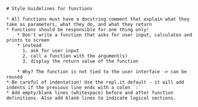     # Style Guidelines for functions
    
    * All functions must have a docstring comment that explain what they take as parameters, what they do, and what they return
    * Functions should be responsible for one thing only! 
        * Don't write a function that asks for user input, calculates and prints to screen
        * instead 
          1. ask for user input
          2. call a function with the argument(s)
          3. display the return value of the function

        * Why? The function is not tied to the user interface -> can be reused
    * Be careful of indentation! Use the repl.it default - it will add indents if the previous line ends with a colon `:`
    * Add empty/blank lines (whitespace) before and after function definitions. Also add blank lines to indicate logical sections.
